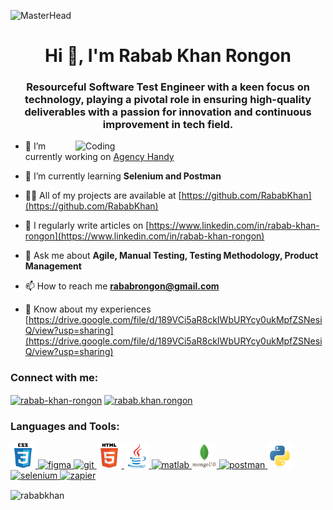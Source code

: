 ![MasterHead](https://media.licdn.com/dms/image/v2/D4D12AQF9we_1kbJWGw/article-cover_image-shrink_720_1280/article-cover_image-shrink_720_1280/0/1691476055199?e=1733961600&v=beta&t=RZCEfyISnASOVAErwJROigX2FSiFgseZbeT9xk6E0rU)
<h1 align="center">Hi 👋, I'm Rabab Khan Rongon</h1>
<h3 align="center">Resourceful Software Test Engineer with a keen focus on technology, playing a pivotal role in ensuring high-quality deliverables with a passion for innovation and continuous improvement in tech field.</h3>
<img align="right" alt="Coding" width="400" src="https://cdn.dribbble.com/users/1162077/screenshots/3848914/programmer.gif">

- 🔭 I’m currently working on [Agency Handy](https://www.agencyhandy.com/)

- 🌱 I’m currently learning **Selenium and Postman**

- 👨‍💻 All of my projects are available at [https://github.com/RababKhan](https://github.com/RababKhan)

- 📝 I regularly write articles on [https://www.linkedin.com/in/rabab-khan-rongon](https://www.linkedin.com/in/rabab-khan-rongon)

- 💬 Ask me about **Agile, Manual Testing, Testing Methodology, Product Management**

- 📫 How to reach me **rababrongon@gmail.com**

- 📄 Know about my experiences [https://drive.google.com/file/d/189VCi5aR8ckIWbURYcy0ukMpfZSNesiQ/view?usp=sharing](https://drive.google.com/file/d/189VCi5aR8ckIWbURYcy0ukMpfZSNesiQ/view?usp=sharing)

<h3 align="left">Connect with me:</h3>
<p align="left">
<a href="https://linkedin.com/in/rabab-khan-rongon" target="blank"><img align="center" src="https://raw.githubusercontent.com/rahuldkjain/github-profile-readme-generator/master/src/images/icons/Social/linked-in-alt.svg" alt="rabab-khan-rongon" height="30" width="40" /></a>
<a href="https://fb.com/rabab.khan.rongon" target="blank"><img align="center" src="https://raw.githubusercontent.com/rahuldkjain/github-profile-readme-generator/master/src/images/icons/Social/facebook.svg" alt="rabab.khan.rongon" height="30" width="40" /></a>
</p>

<h3 align="left">Languages and Tools:</h3>
<p align="left"> <a href="https://www.w3schools.com/css/" target="_blank" rel="noreferrer"> <img src="https://raw.githubusercontent.com/devicons/devicon/master/icons/css3/css3-original-wordmark.svg" alt="css3" width="40" height="40"/> </a> <a href="https://www.figma.com/" target="_blank" rel="noreferrer"> <img src="https://www.vectorlogo.zone/logos/figma/figma-icon.svg" alt="figma" width="40" height="40"/> </a> <a href="https://git-scm.com/" target="_blank" rel="noreferrer"> <img src="https://www.vectorlogo.zone/logos/git-scm/git-scm-icon.svg" alt="git" width="40" height="40"/> </a> <a href="https://www.w3.org/html/" target="_blank" rel="noreferrer"> <img src="https://raw.githubusercontent.com/devicons/devicon/master/icons/html5/html5-original-wordmark.svg" alt="html5" width="40" height="40"/> </a> <a href="https://www.java.com" target="_blank" rel="noreferrer"> <img src="https://raw.githubusercontent.com/devicons/devicon/master/icons/java/java-original.svg" alt="java" width="40" height="40"/> </a> <a href="https://www.mathworks.com/" target="_blank" rel="noreferrer"> <img src="https://upload.wikimedia.org/wikipedia/commons/2/21/Matlab_Logo.png" alt="matlab" width="40" height="40"/> </a> <a href="https://www.mongodb.com/" target="_blank" rel="noreferrer"> <img src="https://raw.githubusercontent.com/devicons/devicon/master/icons/mongodb/mongodb-original-wordmark.svg" alt="mongodb" width="40" height="40"/> </a> <a href="https://postman.com" target="_blank" rel="noreferrer"> <img src="https://www.vectorlogo.zone/logos/getpostman/getpostman-icon.svg" alt="postman" width="40" height="40"/> </a> <a href="https://www.python.org" target="_blank" rel="noreferrer"> <img src="https://raw.githubusercontent.com/devicons/devicon/master/icons/python/python-original.svg" alt="python" width="40" height="40"/> </a> <a href="https://www.selenium.dev" target="_blank" rel="noreferrer"> <img src="https://raw.githubusercontent.com/detain/svg-logos/780f25886640cef088af994181646db2f6b1a3f8/svg/selenium-logo.svg" alt="selenium" width="40" height="40"/> </a> <a href="https://zapier.com" target="_blank" rel="noreferrer"> <img src="https://www.vectorlogo.zone/logos/zapier/zapier-icon.svg" alt="zapier" width="40" height="40"/> </a> </p>

<p><img align="center" src="https://github-readme-stats.vercel.app/api/top-langs?username=rababkhan&show_icons=true&locale=en&layout=compact" alt="rababkhan" /></p>
